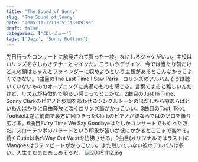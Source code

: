 ```yaml
---
title: "The Sound of Sonny"
slug: "The_Sound_of_Sonny"
date: "2005-11-12T18:51:13+09:00"
draft: false
categories: ['CDレビュー']
tags: ['Jazz', 'Sonny Rollins']
---
```


先日行ったコンサートに触発されて買った一枚。なにしろジャケがいい。主役はロリンズをさしおきテナーとマイクだ。こういうデザイン、今では当たり前だけど人の顔はちゃんとファインダーに収めようという主観があるとこんなかっこよくできない。1曲目のThe Last Time I Saw Paris、ロリンズのアルバムそうは聴いていないもののオープニングに共通のものを感じる。言葉ですると難しいんだけど、リズムが特徴的で明るい感じってとこかな。2曲目のJust In Time、Sonny Clarkのピアノと歩調をあわせるシングルトーンの出だしから隙あらばといわんばかりに自由奔放に吹くロリンズ節がかっこいい。3曲目のToot, Toot, Tootsieは逆に前曲で裏方に回りきったClarkのピアノが彼ならではのソロを繰り広げる。6曲目Ev'ry Time We Say Goodbyeはたしかコンサートでもやった奴だ。スローテンポのバラードという印象が強いが彼にかかるとここまで変わる。続くCutieは名作Way Out Westを彷彿させる。9曲目(オリジナルではラスト)のMangoesはラテンビートがかっこいい。まだ聴いていない彼のアルバムは多い。人生まだまだ楽しめそうだ。 ![20051112.jpg](/wp-content/archives/20051112.jpg)
